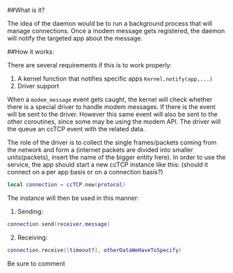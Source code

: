 ##What is it?

The idea of the daemon would be to run a background process that will manage connections. Once a modem message gets registered, the daemon will notify the targeted app about the message.

##How it works:

There are several requirements if this is to work properly:

1. A kernel function that notifies specific apps `Kernel.notify(app,...)`
2. Driver support

When a `modem_message` event gets caught, the kernel will check whether there is a special driver to handle modem messages. If there is the event will be sent to the driver. However this same event will also be sent to the other coroutines, since some may be using the modem API. The driver will the queue an ccTCP event with the related data.

The role of the driver is to collect the single frames/packets coming from the network and form a (internet packets are divided into smaller units(packets), insert the name of the bigger entity here). In order to use the service, the app should start a new ccTCP instance like this: (should it connect on a per app basis or on a connection basis?)

```lua
local connection = ccTCP.new(protocol)
```

The instance will then be used in this manner:

1. Sending:

```lua
connection.send(receiver,message)
```

2. Receiving:

```lua
connection.receive([timeout?], otherDataWeHaveToSpecify)
```

Be sure to comment

